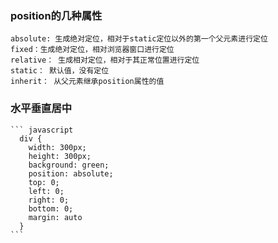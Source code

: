 ### position的几种属性
    absolute: 生成绝对定位，相对于static定位以外的第一个父元素进行定位
    fixed：生成绝对定位，相对浏览器窗口进行定位
    relative： 生成相对定位，相对于其正常位置进行定位
    static： 默认值，没有定位
    inherit： 从父元素继承position属性的值
### 水平垂直居中
    ``` javascript
      div {
        width: 300px;
        height: 300px;
        background: green;
        position: absolute;
        top: 0;
        left: 0;
        right: 0;
        bottom: 0;
        margin: auto
      }
    ```